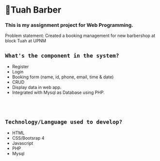 # 💈Tuah Barber

### This is my assignment project for Web Programming.
Problem statement: Created a booking management for new barbershop at block Tuah at UPNM

## `What's the component in the system?`

<ul>
  <li>Register</li>
  <li>Login</li>
  <li>Booking form (name, id, phone, email, time & date)</li>
  <li>CRUD</li>
  <li>Display data in web app. </li>
  <li>Integrated with Mysql as Database using PHP.</li>
</ul>

<br></br>

## `Technology/Language used to develop?`
<ul>
  <li>HTML</li>  
  <li>CSS/Bootsrap 4</li>  
  <li>Javascript</li>  
  <li>PHP</li>  
  <li>Mysql</li>  
</ul>


